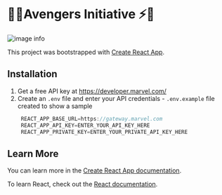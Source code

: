 # 🦸‍⚡Avengers Initiative ⚡🦸

![image info](./public/images/ai-demo.gif)

This project was bootstrapped with [Create React App](https://github.com/facebook/create-react-app).

## Installation
1. Get a free API key at https://developer.marvel.com/
2. Create an `.env` file and enter your API credentials - `.env.example` file created to show a sample
   ```js
    REACT_APP_BASE_URL=https://gateway.marvel.com
    REACT_APP_API_KEY=ENTER_YOUR_API_KEY_HERE
    REACT_APP_PRIVATE_KEY=ENTER_YOUR_PRIVATE_API_KEY_HERE
   ```


## Learn More

You can learn more in the [Create React App documentation](https://facebook.github.io/create-react-app/docs/getting-started).

To learn React, check out the [React documentation](https://reactjs.org/).

